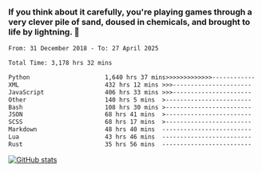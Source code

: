 ### If you think about it carefully, you're playing games through a very clever pile of sand, doused in chemicals, and brought to life by lightning.  👋


<!--START_SECTION:waka-->

```txt
From: 31 December 2018 - To: 27 April 2025

Total Time: 3,178 hrs 32 mins

Python                     1,640 hrs 37 mins>>>>>>>>>>>>>------------   51.61 %
XML                        432 hrs 12 mins >>>----------------------   13.60 %
JavaScript                 406 hrs 33 mins >>>----------------------   12.79 %
Other                      140 hrs 5 mins  >------------------------   04.41 %
Bash                       108 hrs 30 mins >------------------------   03.41 %
JSON                       68 hrs 41 mins  >------------------------   02.16 %
SCSS                       68 hrs 17 mins  >------------------------   02.15 %
Markdown                   48 hrs 40 mins  -------------------------   01.53 %
Lua                        43 hrs 46 mins  -------------------------   01.38 %
Rust                       35 hrs 56 mins  -------------------------   01.13 %
```

<!--END_SECTION:waka-->

[![GitHub stats](https://github-readme-stats.vercel.app/api?username=XenophonLXH&show_icons=true&theme=dark)](https://github.com/anuraghazra/github-readme-stats)
